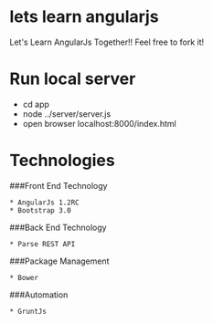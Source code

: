lets learn angularjs
====================
Let's Learn AngularJs Together!! Feel free to fork it!


Run local server
====================
* cd app
* node ../server/server.js
* open browser localhost:8000/index.html

Technologies
====================
###Front End Technology

    * AngularJs 1.2RC
    * Bootstrap 3.0

###Back End Technology

    * Parse REST API

###Package Management

    * Bower

###Automation

    * GruntJs



